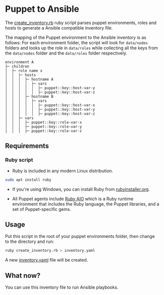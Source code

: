 # Puppet to Ansible

The [create_inventory.rb](./create_inventory.rb) ruby script
parses puppet environments, roles and hosts to generate a Ansible compatible inventory file.

The mapping of the Puppet environment to the Ansible inventory is as follows:
For each environment folder, the script will look for `data/nodes` folders and looks up the role in `data/roles`
while collecting all the keys from the `data/nodes` folder and the `data/roles` folder respectively.

```
environment A
├─ children
│  ├─ role name x
│  │  ├─ hosts
│  │  │  ├─ hostname A
│  │  │  │  ├─ vars
│  │  │  │  │  ├─ puppet::key::host-var-y
│  │  │  │  │  ├─ puppet::key::host-var-z
│  │  │  ├─ hostname B
│  │  │  │  ├─ vars
│  │  │  │  │  ├─ puppet::key::host-var-x
│  │  │  │  │  ├─ puppet::key::host-var-y
│  │  │  │  │  ├─ puppet::key::host-var-z
│  │  ├─ vars
│  │  │  ├─ puppet::key::role-var-x
│  │  │  ├─ puppet::key::role-var-y
│  │  │  ├─ puppet::key::role-var-z
```

## Requirements

### Ruby script

- Ruby is included in any modern Linux distribution.

```bash
sudo apt install ruby
```

- If you're using Windows, you can install Ruby from [rubyinstaller.org](https://rubyinstaller.org/).

- All Puppet agents include [Ruby AIO](https://community.theforeman.org/t/puppet-s-aio-packages-and-smart-proxy/4711)
  which is a Ruby runtime environment that includes the Ruby language, the Puppet libraries, and a set of Puppet-specific
  gems.

## Usage

Put this script in the root of your puppet environments folder, 
then change to the directory and run:

```bash
ruby create_inventory.rb > inventory.yaml
```

A new [inventory.yaml](./inventory.yaml) file will be created.

## What now?

You can use this inventory file to run Ansible playbooks.
